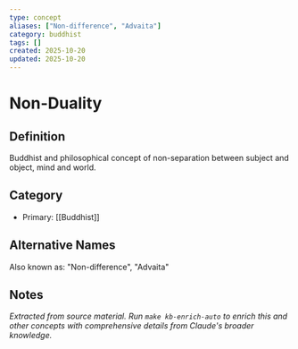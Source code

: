 ```yaml
---
type: concept
aliases: ["Non-difference", "Advaita"]
category: buddhist
tags: []
created: 2025-10-20
updated: 2025-10-20
---
```


# Non-Duality

## Definition

Buddhist and philosophical concept of non-separation between subject and object, mind and world.

## Category

- Primary: [[Buddhist]]

## Alternative Names

Also known as: "Non-difference", "Advaita"

## Notes

*Extracted from source material. Run `make kb-enrich-auto` to enrich this and other concepts with comprehensive details from Claude's broader knowledge.*
